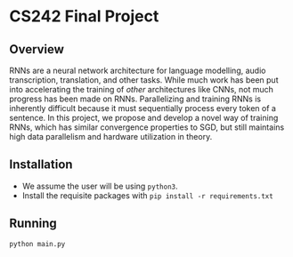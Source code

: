 # CS242 Final Project

## Overview

RNNs are a neural network architecture for language modelling, audio transcription, translation, and other tasks. While much work has been put into accelerating the training of _other_ architectures like CNNs, not much progress has been made on RNNs. Parallelizing and training RNNs is inherently difficult because it must sequentially process every token of a sentence. In this project, we propose and develop a novel way of training RNNs, which has similar convergence properties to SGD, but still maintains high data parallelism and hardware utilization in theory.

## Installation

* We assume the user will be using `python3`.
* Install the requisite packages with `pip install -r requirements.txt`

## Running

```bash
python main.py
```
